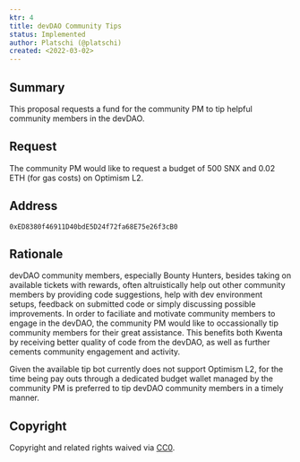 ```yaml
---
ktr: 4
title: devDAO Community Tips
status: Implemented
author: Platschi (@platschi)
created: <2022-03-02>
---
```


## Summary

This proposal requests a fund for the community PM to tip helpful community members in the devDAO.

## Request

The community PM would like to request a budget of 500 SNX and 0.02 ETH (for gas costs) on Optimism L2.

## Address

`0xED8380f46911D40bdE5D24f72fa68E75e26f3cB0`

## Rationale

devDAO community members, especially Bounty Hunters, besides taking on available tickets with rewards, often altruistically help out other community members by providing code suggestions, help with dev environment setups, feedback on submitted code or simply discussing possible improvements. In order to faciliate and motivate community members to engage in the devDAO, the community PM would like to occassionally tip community members for their great assistance. This benefits both Kwenta by receiving better quality of code from the devDAO, as well as further cements community engagement and activity.

Given the available tip bot currently does not support Optimism L2, for the time being pay outs through a dedicated budget wallet managed by the community PM is preferred to tip devDAO community members in a timely manner.

## Copyright

Copyright and related rights waived via [CC0](https://creativecommons.org/publicdomain/zero/1.0/).
